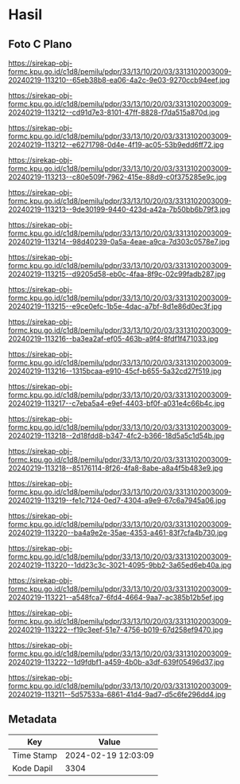 # Hasil

## Foto C Plano

https://sirekap-obj-formc.kpu.go.id/c1d8/pemilu/pdpr/33/13/10/20/03/3313102003009-20240219-113210--65eb38b8-ea06-4a2c-9e03-9270ccb94eef.jpg

https://sirekap-obj-formc.kpu.go.id/c1d8/pemilu/pdpr/33/13/10/20/03/3313102003009-20240219-113212--cd91d7e3-8101-47ff-8828-f7da515a870d.jpg

https://sirekap-obj-formc.kpu.go.id/c1d8/pemilu/pdpr/33/13/10/20/03/3313102003009-20240219-113212--e6271798-0d4e-4f19-ac05-53b9edd6ff72.jpg

https://sirekap-obj-formc.kpu.go.id/c1d8/pemilu/pdpr/33/13/10/20/03/3313102003009-20240219-113213--c80e509f-7962-415e-88d9-c0f375285e9c.jpg

https://sirekap-obj-formc.kpu.go.id/c1d8/pemilu/pdpr/33/13/10/20/03/3313102003009-20240219-113213--9de30199-9440-423d-a42a-7b50bb6b79f3.jpg

https://sirekap-obj-formc.kpu.go.id/c1d8/pemilu/pdpr/33/13/10/20/03/3313102003009-20240219-113214--98d40239-0a5a-4eae-a9ca-7d303c0578e7.jpg

https://sirekap-obj-formc.kpu.go.id/c1d8/pemilu/pdpr/33/13/10/20/03/3313102003009-20240219-113215--d9205d58-eb0c-4faa-8f9c-02c99fadb287.jpg

https://sirekap-obj-formc.kpu.go.id/c1d8/pemilu/pdpr/33/13/10/20/03/3313102003009-20240219-113215--e9ce0efc-1b5e-4dac-a7bf-8d1e86d0ec3f.jpg

https://sirekap-obj-formc.kpu.go.id/c1d8/pemilu/pdpr/33/13/10/20/03/3313102003009-20240219-113216--ba3ea2af-ef05-463b-a9f4-8fdf1f471033.jpg

https://sirekap-obj-formc.kpu.go.id/c1d8/pemilu/pdpr/33/13/10/20/03/3313102003009-20240219-113216--1315bcaa-e910-45cf-b655-5a32cd27f519.jpg

https://sirekap-obj-formc.kpu.go.id/c1d8/pemilu/pdpr/33/13/10/20/03/3313102003009-20240219-113217--c7eba5a4-e9ef-4403-bf0f-a031e4c66b4c.jpg

https://sirekap-obj-formc.kpu.go.id/c1d8/pemilu/pdpr/33/13/10/20/03/3313102003009-20240219-113218--2d18fdd8-b347-4fc2-b366-18d5a5c1d54b.jpg

https://sirekap-obj-formc.kpu.go.id/c1d8/pemilu/pdpr/33/13/10/20/03/3313102003009-20240219-113218--85176114-8f26-4fa8-8abe-a8a4f5b483e9.jpg

https://sirekap-obj-formc.kpu.go.id/c1d8/pemilu/pdpr/33/13/10/20/03/3313102003009-20240219-113219--fe1c7124-0ed7-4304-a9e9-67c6a7945a06.jpg

https://sirekap-obj-formc.kpu.go.id/c1d8/pemilu/pdpr/33/13/10/20/03/3313102003009-20240219-113220--ba4a9e2e-35ae-4353-a461-83f7cfa4b730.jpg

https://sirekap-obj-formc.kpu.go.id/c1d8/pemilu/pdpr/33/13/10/20/03/3313102003009-20240219-113220--1dd23c3c-3021-4095-9bb2-3a65ed6eb40a.jpg

https://sirekap-obj-formc.kpu.go.id/c1d8/pemilu/pdpr/33/13/10/20/03/3313102003009-20240219-113221--a548fca7-6fd4-4664-9aa7-ac385b12b5ef.jpg

https://sirekap-obj-formc.kpu.go.id/c1d8/pemilu/pdpr/33/13/10/20/03/3313102003009-20240219-113222--f19c3eef-51e7-4756-b019-67d258ef9470.jpg

https://sirekap-obj-formc.kpu.go.id/c1d8/pemilu/pdpr/33/13/10/20/03/3313102003009-20240219-113222--1d9fdbf1-a459-4b0b-a3df-639f05496d37.jpg

https://sirekap-obj-formc.kpu.go.id/c1d8/pemilu/pdpr/33/13/10/20/03/3313102003009-20240219-113211--5d57533a-6861-41d4-9ad7-d5c6fe296dd4.jpg


## Metadata

| Key        | Value               |
| ---------- | ------------------- |
| Time Stamp | 2024-02-19 12:03:09 |
| Kode Dapil | 3304                |



